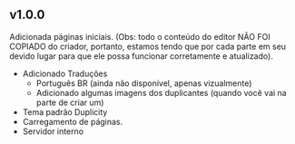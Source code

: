 ## v1.0.0

Adicionada páginas iniciais.
(Obs: todo o conteúdo do editor NÃO FOI COPIADO do criador, portanto, estamos tendo que por cada parte em seu devido lugar para que ele possa funcionar corretamente e atualizado).

- Adicionado Traduções
  - Português BR (ainda não disponível, apenas vizualmente)
  - Adicionado algumas imagens dos duplicantes (quando você vai na parte de criar um)
- Tema padrão Duplicity
- Carregamento de páginas.
- Servidor interno
